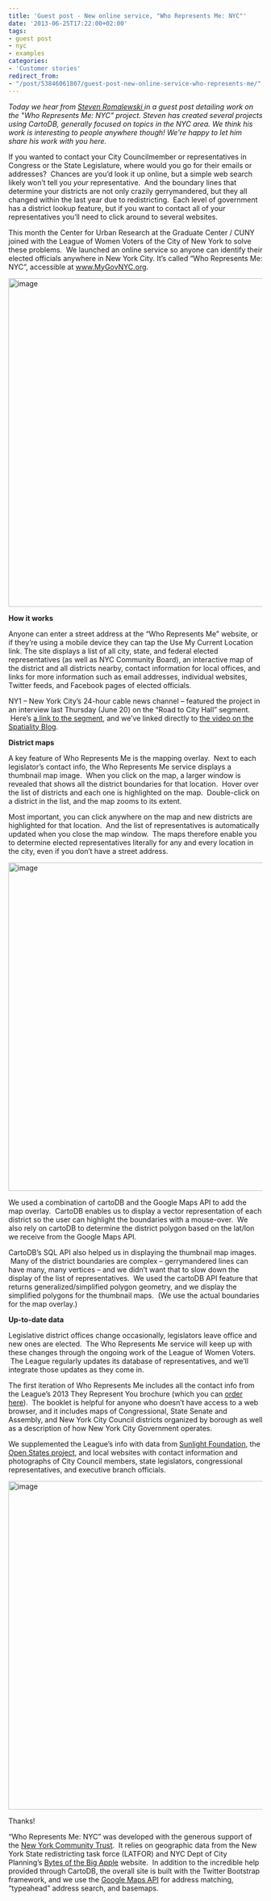```yaml
---
title: 'Guest post - New online service, "Who Represents Me: NYC"'
date: '2013-06-25T17:22:00+02:00'
tags:
- guest post
- nyc
- examples
categories:
- 'Customer stories'
redirect_from:
- "/post/53846061807/guest-post-new-online-service-who-represents-me/"
---
```


_Today we hear from <a href="https://twitter.com/SR_spatial">Steven </a><a href="https://twitter.com/SR_spatial">Romalewski </a>in a guest post detailing work on the "Who Represents Me: NYC" project. Steven has created several projects using CartoDB, generally focused on topics in the NYC area. We think his work is interesting to people anywhere though! We're happy to let him share his work with you here._

If you wanted to contact your City Councilmember or representatives in Congress or the State Legislature, where would you go for their emails or addresses?  Chances are you’d look it up online, but a simple web search likely won’t tell you *your* representative.  And the boundary lines that determine your districts are not only crazily gerrymandered, but they all changed within the last year due to redistricting.  Each level of government has a district lookup feature, but if you want to contact all of your representatives you’ll need to click around to several websites.

This month the Center for Urban Research at the Graduate Center / CUNY joined with the League of Women Voters of the City of New York to solve these problems.  We launched an online service so anyone can identify their elected officials anywhere in New York City. It’s called “Who Represents Me: NYC”, accessible at <a href="http://www.mygovnyc.org/">www.MyGovNYC.org</a>.

<a href="http://mygovnyc.org/?levelofgovt=city&amp;latlng=40.748724,-73.98420499999997"><img alt="image" src="http://i.imgur.com/yG9YPjC.png" width="650px"/></a>

**How it works**

Anyone can enter a street address at the “Who Represents Me” website, or if they’re using a mobile device they can tap the Use My Current Location link. The site displays a list of all city, state, and federal elected representatives (as well as NYC Community Board), an interactive map of the district and all districts nearby, contact information for local offices, and links for more information such as email addresses, individual websites, Twitter feeds, and Facebook pages of elected officials.

NY1 – New York City’s 24-hour cable news channel – featured the project in an interview last Thursday (June 20) on the “Road to City Hall” segment.  Here’s <a href="http://www.ny1.com/content/politics/road_to_city_hall/184211/ny1-online--exploring-new-website-to-aid-voters">a link to the segment</a>, and we’ve linked directly to <a href="http://spatialityblog.com/2013/06/11/who-represents-you-in-nyc/">the video on the Spatiality Blog</a>.

**District maps**

A key feature of Who Represents Me is the mapping overlay.  Next to each legislator’s contact info, the Who Represents Me service displays a thumbnail map image.  When you click on the map, a larger window is revealed that shows all the district boundaries for that location.  Hover over the list of districts and each one is highlighted on the map.  Double-click on a district in the list, and the map zooms to its extent.

Most important, you can click anywhere on the map and new districts are highlighted for that location.  And the list of representatives is automatically updated when you close the map window.  The maps therefore enable you to determine elected representatives literally for any and every location in the city, even if you don’t have a street address.

<a href="http://www.mygovnyc.org/?levelofgovt=city&amp;latlng=40.748724,-73.98420499999997"><img alt="image" src="http://i.imgur.com/KgwZBKk.png" width="650px"/></a>

We used a combination of cartoDB and the Google Maps API to add the map overlay.  CartoDB enables us to display a vector representation of each district so the user can highlight the boundaries with a mouse-over.  We also rely on cartoDB to determine the district polygon based on the lat/lon we receive from the Google Maps API.  

CartoDB’s SQL API also helped us in displaying the thumbnail map images.  Many of the district boundaries are complex – gerrymandered lines can have many, many vertices – and we didn’t want that to slow down the display of the list of representatives.  We used the cartoDB API feature that returns generalized/simplified polygon geometry, and we display the simplified polygons for the thumbnail maps.  (We use the actual boundaries for the map overlay.)

**Up-to-date data**

Legislative district offices change occasionally, legislators leave office and new ones are elected.  The Who Represents Me service will keep up with these changes through the ongoing work of the League of Women Voters.  The League regularly updates its database of representatives, and we’ll integrate those updates as they come in.

The first iteration of Who Represents Me includes all the contact info from the League’s 2013 They Represent You brochure (which you can <a href="http://www.lwvnyc.org/ordercc.html">order here</a>).  The booklet is helpful for anyone who doesn’t have access to a web browser, and it includes maps of Congressional, State Senate and Assembly, and New York City Council districts organized by borough as well as a description of how New York City Government operates.

We supplemented the League’s info with data from <a href="http://sunlightlabs.github.io/congress/#bulk-data">Sunlight Foundation</a>, the <a href="http://openstates.org/">Open States project</a>, and local websites with contact information and photographs of City Council members, state legislators, congressional representatives, and executive branch officials.

<a href="http://www.mygovnyc.org/?levelofgovt=city&amp;latlng=40.748724,-73.98420499999997"><img alt="image" src="http://i.imgur.com/epLXBVo.png" width="650px"/></a>

Thanks!

“Who Represents Me: NYC” was developed with the generous support of the <a href="http://www.nycommunitytrust.org/">New York Community Trust</a>.  It relies on geographic data from the New York State redistricting task force (LATFOR) and NYC Dept of City Planning’s <a href="http://www.nyc.gov/html/dcp/html/bytes/applbyte.shtml">Bytes of the Big Apple</a> website.  In addition to the incredible help provided through CartoDB, the overall site is built with the Twitter Bootstrap framework, and we use the <a href="https://developers.google.com/maps/">Google Maps API</a> for address matching, “typeahead” address search, and basemaps.
